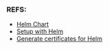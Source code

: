 ### REFS:

* [Helm Chart](https://github.com/linkerd/linkerd2/tree/main/charts)
* [Setup with Helm](https://linkerd.io/2.18/tasks/install-helm/)
* [Generate certificates for Helm](https://linkerd.io/2.18/tasks/generate-certificates/)

### 